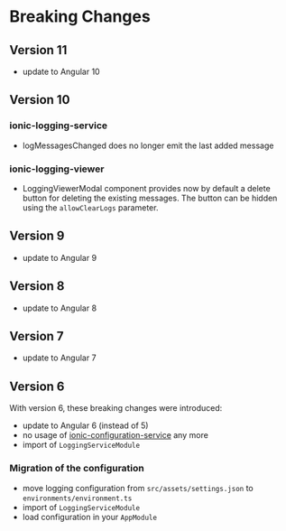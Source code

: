 # Breaking Changes

## Version 11

- update to Angular 10

## Version 10

### ionic-logging-service

- logMessagesChanged does no longer emit the last added message

### ionic-logging-viewer

- LoggingViewerModal component provides now by default a delete button for deleting the existing messages.
  The button can be hidden using the `allowClearLogs` parameter.

## Version 9

- update to Angular 9

## Version 8

- update to Angular 8

## Version 7

- update to Angular 7

## Version 6

With version 6, these breaking changes were introduced:

- update to Angular 6 (instead of 5)
- no usage of [ionic-configuration-service](https://github.com/Ritzlgrmft/ionic-configuration-service) any more
- import of `LoggingServiceModule`

### Migration of the configuration

- move logging configuration from `src/assets/settings.json` to `environments/environment.ts`
- import of `LoggingServiceModule`
- load configuration in your `AppModule`
